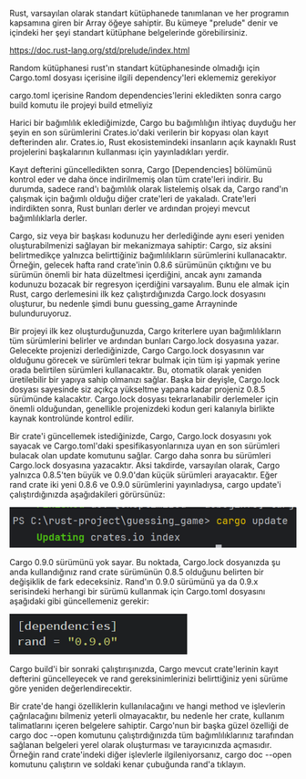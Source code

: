 Rust, varsayılan olarak standart kütüphanede tanımlanan ve her programın kapsamına giren bir Array öğeye sahiptir. Bu
kümeye "prelude" denir ve içindeki her şeyi standart kütüphane belgelerinde görebilirsiniz.

https://doc.rust-lang.org/std/prelude/index.html

Random kütüphanesi rust'ın standart kütüphanesinde olmadığı için Cargo.toml dosyası içerisine ilgili dependency'leri
eklememiz gerekiyor

cargo.toml içerisine Random dependencies'lerini ekledikten sonra cargo build komutu ile projeyi build etmeliyiz

Harici bir bağımlılık eklediğimizde, Cargo bu bağımlılığın ihtiyaç duyduğu her şeyin en son sürümlerini Crates.io'daki
verilerin bir kopyası olan kayıt defterinden alır. Crates.io, Rust ekosistemindeki insanların açık kaynaklı Rust
projelerini başkalarının kullanması için yayınladıkları yerdir.

Kayıt defterini güncelledikten sonra, Cargo [Dependencies] bölümünü kontrol eder ve daha önce indirilmemiş olan tüm
crate'leri indirir. Bu durumda, sadece rand'ı bağımlılık olarak listelemiş olsak da, Cargo rand'ın çalışmak için bağımlı
olduğu diğer crate'leri de yakaladı. Crate'leri indirdikten sonra, Rust bunları derler ve ardından projeyi mevcut
bağımlılıklarla derler.

Cargo, siz veya bir başkası kodunuzu her derlediğinde aynı eseri yeniden oluşturabilmenizi sağlayan bir mekanizmaya
sahiptir: Cargo, siz aksini belirtmedikçe yalnızca belirttiğiniz bağımlılıkların sürümlerini kullanacaktır. Örneğin,
gelecek hafta rand crate'inin 0.8.6 sürümünün çıktığını ve bu sürümün önemli bir hata düzeltmesi içerdiğini, ancak aynı
zamanda kodunuzu bozacak bir regresyon içerdiğini varsayalım. Bunu ele almak için Rust, cargo derlemesini ilk kez
çalıştırdığınızda Cargo.lock dosyasını oluşturur, bu nedenle şimdi bunu guessing_game Arrayninde bulunduruyoruz.

Bir projeyi ilk kez oluşturduğunuzda, Cargo kriterlere uyan bağımlılıkların tüm sürümlerini belirler ve ardından bunları
Cargo.lock dosyasına yazar. Gelecekte projenizi derlediğinizde, Cargo Cargo.lock dosyasının var olduğunu görecek ve
sürümleri tekrar bulmak için tüm işi yapmak yerine orada belirtilen sürümleri kullanacaktır. Bu, otomatik olarak yeniden
üretilebilir bir yapıya sahip olmanızı sağlar. Başka bir deyişle, Cargo.lock dosyası sayesinde siz açıkça yükseltme
yapana kadar projeniz 0.8.5 sürümünde kalacaktır. Cargo.lock dosyası tekrarlanabilir derlemeler için önemli olduğundan,
genellikle projenizdeki kodun geri kalanıyla birlikte kaynak kontrolünde kontrol edilir.

Bir crate'i güncellemek istediğinizde, Cargo, Cargo.lock dosyasını yok sayacak ve Cargo.toml'daki spesifikasyonlarınıza
uyan en son sürümleri bulacak olan update komutunu sağlar. Cargo daha sonra bu sürümleri Cargo.lock dosyasına
yazacaktır. Aksi takdirde, varsayılan olarak, Cargo yalnızca 0.8.5'ten büyük ve 0.9.0'dan küçük sürümleri arayacaktır.
Eğer rand crate iki yeni 0.8.6 ve 0.9.0 sürümlerini yayınladıysa, cargo update'i çalıştırdığınızda aşağıdakileri
görürsünüz:

![img.png](guessing_game/img.png)

Cargo 0.9.0 sürümünü yok sayar. Bu noktada, Cargo.lock dosyanızda şu anda kullandığınız rand crate sürümünün 0.8.5
olduğunu belirten bir değişiklik de fark edeceksiniz. Rand'ın 0.9.0 sürümünü ya da 0.9.x serisindeki herhangi bir sürümü
kullanmak için Cargo.toml dosyasını aşağıdaki gibi güncellemeniz gerekir:

![img_1.png](guessing_game/img_1.png)

Cargo build'i bir sonraki çalıştırışınızda, Cargo mevcut crate'lerinin kayıt defterini güncelleyecek ve rand
gereksinimlerinizi belirttiğiniz yeni sürüme göre yeniden değerlendirecektir.

Bir crate'de hangi özelliklerin kullanılacağını ve hangi method ve işlevlerin çağrılacağını bilmeniz yeterli
olmayacaktır, bu nedenle her crate, kullanım talimatlarını içeren belgelere sahiptir. Cargo'nun bir başka güzel
özelliği de cargo doc --open komutunu çalıştırdığınızda tüm bağımlılıklarınız tarafından sağlanan belgeleri yerel olarak
oluşturması ve tarayıcınızda açmasıdır. Örneğin rand crate'indeki diğer işlevlerle ilgileniyorsanız, cargo doc --open
komutunu çalıştırın ve soldaki kenar çubuğunda rand'a tıklayın.
